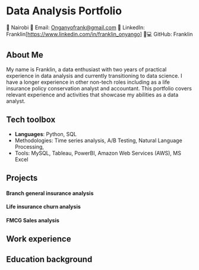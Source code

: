 # Data Analysis Portfolio
📍 Nairobi
📧 Email: Onganyofrank@gmail.com
🔗 LinkedIn: Franklin[https://www.linkedin.com/in/franklin_onyango]
👨💻 GitHub: Franklin

## About Me
My name is Franklin, a data enthusiast with two years of practical experience in data analysis and currently transitioning to data science. I have a longer experience in other non-tech roles including as a life insurance policy conservation analyst and accountant. This portfolio covers relevant experience and activities that showcase my abilities as a data analyst. 

## Tech toolbox
- **Languages**: Python, SQL
- Methodologies: Time series analysis, A/B Testing, Natural Language Processing, 
- Tools: 	MySQL, Tableau, PowerBI, Amazon Web Services (AWS), MS Excel 


## Projects

  #### Branch general insurance analysis


  #### Life insurance churn analysis


  #### FMCG Sales analysis

## Work experience


## Education background
